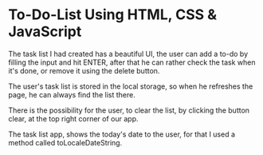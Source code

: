 # To-Do-List Using HTML, CSS & JavaScript

The task list I had created has a beautiful UI, the user can add a to-do by filling the input and hit ENTER, after that he can rather check the task when it's done, or remove it using the delete button.

The user's task list is stored in the local storage, so when he refreshes the page, he can always find the list there.

There is the possibility for the user, to clear the list, by clicking the button clear, at the top right corner of our app.

The task list app, shows the today's date to the user, for that I used a method called toLocaleDateString.
